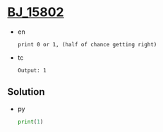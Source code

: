 # [BJ_15802](https://acmicpc.net/problem/15802)

* en

  ```en
  print 0 or 1, (half of chance getting right)
  ```

* tc

  ```tc
  Output: 1
  ```

## Solution

* py

  ```py
  print(1)
  ```
